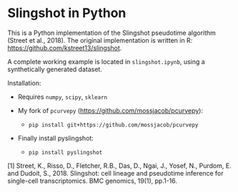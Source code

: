 # Slingshot in Python

This is a Python implementation of the Slingshot pseudotime algorithm (Street et al., 2018). 
The original implementation is written in R: https://github.com/kstreet13/slingshot.

A complete working example is located in `slingshot.ipynb`, using a synthetically generated dataset.

Installation: 

- Requires `numpy`, `scipy`, `sklearn`
- My fork of `pcurvepy` (https://github.com/mossjacob/pcurvepy):
  - `pip install git+https://github.com/mossjacob/pcurvepy`

- Finally install pyslingshot:
  - `pip install pyslingshot`


[1] Street, K., Risso, D., Fletcher, R.B., Das, D., Ngai, J., Yosef, N., Purdom, E. and Dudoit, S., 2018. Slingshot: cell lineage and pseudotime inference for single-cell transcriptomics. BMC genomics, 19(1), pp.1-16.